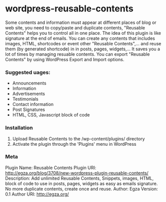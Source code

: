 wordpress-reusable-contents
===========================

Some contents and information must appear at different places of blog or web site,
you need to copy/paste and duplicate contents, "Reusable Contents" helps you to control all in one place.
The idea of this plugin is like signature at the end of emails.
You can create any contents that includes images, HTML, shortcodes or event other "Reusable Contents",... and reuse them (by generated shortcode) in in posts, pages, widgets,...
It saves you a lot of times by managing resuable contents.
You can export "Reusable Contents" by using WordPress Export and Import options.

### Suggested uages:

*   Announcements
*   Information
*   Advertisements
*   Testimonials
*   Contact information
*   Post Signatures
*   HTML, CSS, Javascript block of code

### Installation

1. Upload Reusable Contents to the /wp-content/plugins/ directory
2. Activate the plugin through the 'Plugins' menu in WordPress

### Meta

Plugin Name: Reusable Contents
Plugin URI: http://egza.org/blog/3708/new-wordpress-plugin-reusable-contents/
Description: Add unlimited Reusable Contents, Snippets, images, HTML, block of code to use in posts, pages, widgets as easy as emails signature. No more duplicate contents, create once and reuse.
Author: Egza
Version: 0.1
Author URI: http://egza.org/